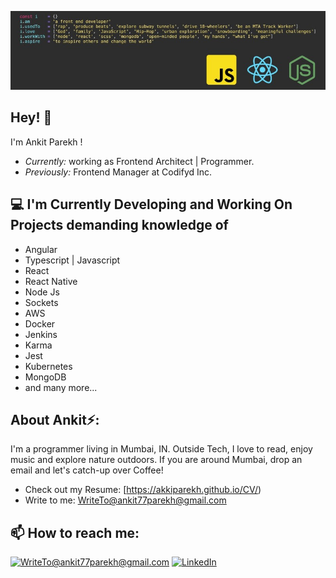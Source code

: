 ![Ankit Parekh Banner Image](./git-banner.jpeg)
<!-- <h2 align='center'>Ankit Parekh</h2>
<p align='center'><b>Frontend Programmer</b></p> -->

<h2>Hey! 👋</h2>

I'm Ankit Parekh ! 
- <i>Currently:</i> working as Frontend Architect | Programmer. 
- <i>Previously:</i> Frontend Manager at Codifyd Inc.

<h2>💻 I'm Currently Developing and Working On Projects demanding knowledge of </h2>


- Angular
- Typescript | Javascript
- React
- React Native
- Node Js
- Sockets
- AWS
- Docker
- Jenkins
- Karma
- Jest
- Kubernetes
- MongoDB
- and many more... 

<h2> About Ankit⚡:</h2>

I'm a programmer living in Mumbai, IN. Outside Tech, I love to read, enjoy music and explore nature outdoors. If you are around Mumbai, drop an email and let's catch-up over Coffee!
 
- Check out my Resume: [https://akkiparekh.github.io/CV/)
- Write to me: [WriteTo@ankit77parekh@gmail.com](ankit77parekh@gmail.com)

<h2>📫 How to reach me:</h2>

<a href="mailto:WriteTo@ankit77parekh@gmail.com">![WriteTo@ankit77parekh@gmail.com](https://img.shields.io/badge/Gmail-D14836?style=for-the-badge&logo=gmail&logoColor=white)</a> <a href="https://in.linkedin.com/in/akkiparekh">![LinkedIn](https://img.shields.io/badge/LinkedIn-0077B5?style=for-the-badge&logo=linkedin&logoColor=white)</a>
      
